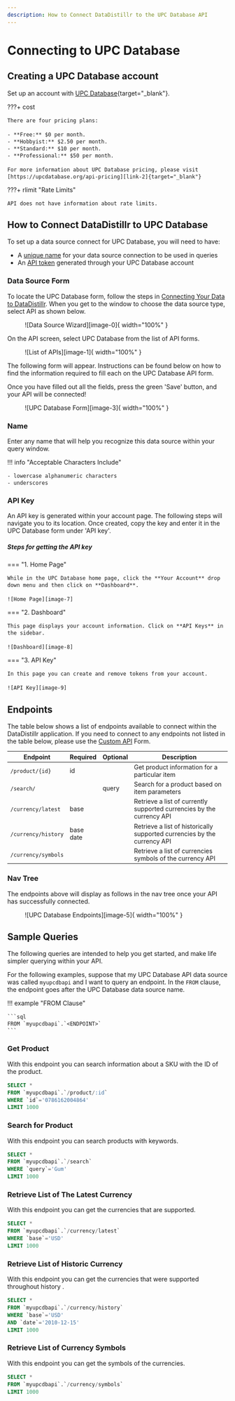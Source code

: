 ```yaml
---
description: How to Connect DataDistillr to the UPC Database API
---
```


# Connecting to UPC Database

## Creating a UPC Database account
Set up an account with [UPC Database][link-1]{target="_blank"}.

???+ cost

    There are four pricing plans:
    
    - **Free:** $0 per month.
    - **Hobbyist:** $2.50 per month.
    - **Standard:** $10 per month.
    - **Professional:** $50 per month.

    For more information about UPC Database pricing, please visit [https://upcdatabase.org/api-pricing][link-2]{target="_blank"}

???+ rlimit "Rate Limits"

    API does not have information about rate limits.

## How to Connect DataDistillr to UPC Database
To set up a data source connect for UPC Database, you will need to have:

- A [unique name](#name) for your data source connection to be used in queries
- An [API token](#api-key) generated through your UPC Database account

### Data Source Form
To locate the UPC Database form, follow the steps in [Connecting Your Data to DataDistillr](../../). When you get to the window to choose the data source type, select API as shown below.

<figure markdown>
  ![Data Source Wizard][image-0]{ width="100%" }
</figure>

On the API screen, select UPC Database from the list of API forms.


<figure markdown>
  ![List of APIs][image-1]{ width="100%" }
</figure>


The following form will appear. Instructions can be found below on how to find the information required to fill each on the UPC Database API form.

Once you have filled out all the fields, press the green 'Save' button, and your API will be connected!

<figure markdown>
  ![UPC Database Form][image-3]{ width="100%" }
</figure>

### Name
Enter any name that will help you recognize this data source within your query window.

!!! info "Acceptable Characters Include"

    - lowercase alphanumeric characters
    - underscores


### API Key
An API key is generated within your account page. The following steps will navigate you to its location. Once created, copy the key and enter it in the UPC Database form under 'API key'.

##### Steps for getting the API key

=== "1. Home Page"

    While in the UPC Database home page, click the **Your Account** drop down menu and then click on **Dashboard**.

    ![Home Page][image-7]

=== "2. Dashboard"

    This page displays your account information. Click on **API Keys** in the sidebar.

    ![Dashboard][image-8]

=== "3. API Key"

    In this page you can create and remove tokens from your account.

    ![API Key][image-9]


## Endpoints
The table below shows a list of endpoints available to connect within the DataDistillr application. If you need to connect to any endpoints not listed in the table below, please use the [Custom API](custom-apis.md) Form.

| Endpoint            | Required     | Optional | Description                                                              |
|---------------------|--------------|----------|--------------------------------------------------------------------------|
| `/product/{id}`     | id           |          | Get product information for a particular item                            |
| `/search/`          |              | query    | Search for a product based on item parameters                            |
| `/currency/latest`  | base         |          | Retrieve a list of currently supported currencies by the currency API    |
| `/currency/history` | base<br>date |          | Retrieve a list of historically supported currencies by the currency API |
| `/currency/symbols` |              |          | Retrieve a list of  currencies symbols of the currency API               |


### Nav Tree
The endpoints above will display as follows in the nav tree once your API has successfully connected.

<figure markdown>
  ![UPC Database Endpoints][image-5]{ width="100%" }
</figure>

## Sample Queries
The following queries are intended to help you get started, and make life simpler querying within your API.

For the following examples, suppose that my UPC Database API data source was called `myupcdbapi` and I want to query an endpoint. In the `FROM` clause, the endpoint goes after the UPC Database data source name.

!!! example "FROM Clause"

    ```sql
    FROM `myupcdbapi`.`<ENDPOINT>`
    ```


### Get Product
With this endpoint you can search information about a SKU with the ID of the product.

```sql
SELECT * 
FROM `myupcdbapi`.`/product/:id`
WHERE `id`='0786162004864'
LIMIT 1000
```

### Search for Product
With this endpoint you can search products with keywords.

```sql
SELECT * 
FROM `myupcdbapi`.`/search`
WHERE `query`='Gum'
LIMIT 1000
```

### Retrieve List of The Latest Currency
With this endpoint you can get the currencies that are supported.

```sql
SELECT * 
FROM `myupcdbapi`.`/currency/latest`
WHERE `base`='USD'
LIMIT 1000
```

### Retrieve List of Historic Currency
With this endpoint you can get the currencies that were supported throughout history
.
```sql
SELECT * 
FROM `myupcdbapi`.`/currency/history`
WHERE `base`='USD'
AND `date`='2010-12-15'
LIMIT 1000
```

### Retrieve List of Currency Symbols
With this endpoint you can get the symbols of the currencies.

```sql
SELECT * 
FROM `myupcdbapi`.`/currency/symbols`
LIMIT 1000
```

[image-0]: ../../img/api/data-source-wizard-api-light.png "Data Source Wizard"
[image-1]: ../../img/api/upcdb/choose-form-upc-light.png "API Data Source selection"
[image-2]: ../../img/api/upcdb/choose-form-upc-dark.png "API Data Source selection"
[image-3]: ../../img/api/upcdb/upc-form-light.png "UPC Database form"
[image-4]: ../../img/api/upcdb/upc-form-dark.png "UPC Database form"
[image-5]: ../../img/api/upcdb/upc-nav-tree-light.png "UPC Database endpoints in query page nav tree sidebar"
[image-6]: ../../img/api/upcdb/upc-nav-tree-dark.png "UPC Database endpoints in query page nav tree sidebar"
[image-7]: ../../img/api/upcdb/upc-home.png "UPC Database home page"
[image-8]: ../../img/api/upcdb/upc-dashboard.png "UPC Database account dashboard"
[image-9]: ../../img/api/upcdb/upc-api-keys.png "API token settings"
[image-10]: ../../img/api/upcdb/upc-api-history.png "API history settings"

[link-1]: https://upcdatabase.org/signup "UPC Database sign up" 
[link-2]: https://upcdatabase.org/api-pricing "UPC Database pricing" 